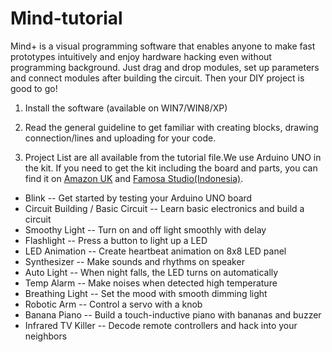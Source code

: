 # Mind-tutorial
Mind+ is a visual programming software that enables anyone to make fast prototypes intuitively and enjoy hardware hacking even without programming background. Just drag and drop modules, set up parameters and connect modules after building the circuit. Then your DIY project is good to go!

1. Install the software (available on WIN7/WIN8/XP)

2. Read the general guideline to get familiar with creating blocks, drawing connection/lines and uploading for your code.

3. Project List are all available from the tutorial file.We use Arduino UNO in the kit. If you need to get the kit including the board and parts, you can find it on [Amazon UK](https://www.amazon.co.uk/Mind-Beginner-Kit-Programming-Language/dp/B01EY5IMEM) and [Famosa Studio(Indonesia)](http://www.famosastudio.com/mind-plus-diy-kit-for-beginners).

- Blink -- Get started by testing your Arduino UNO board
- Circuit Building / Basic Circuit -- Learn basic electronics and build a circuit
- Smoothy Light -- Turn on and off light smoothly with delay
- Flashlight -- Press a button to light up a LED
- LED Animation -- Create heartbeat animation on 8x8 LED panel
- Synthesizer -- Make sounds and rhythms on speaker
- Auto Light -- When night falls, the LED turns on automatically
- Temp Alarm -- Make noises when detected high temperature
- Breathing Light -- Set the mood with smooth dimming light
- Robotic Arm -- Control a servo with a knob
- Banana Piano -- Build a touch-inductive piano with bananas and buzzer
- Infrared TV Killer -- Decode remote controllers and hack into your neighbors
